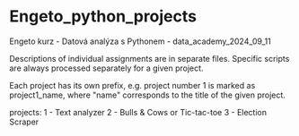 # Engeto_python_projects
Engeto kurz - Datová analýza s Pythonem - data_academy_2024_09_11

Descriptions of individual assignments are in separate files. 
Specific scripts are always processed separately for a given project.

Each project has its own prefix, e.g. project number 1 is marked as project1_name, where "name" corresponds to the title of the given project.

projects:
1 - Text analyzer
2 - Bulls & Cows or Tic-tac-toe
3 - Election Scraper
